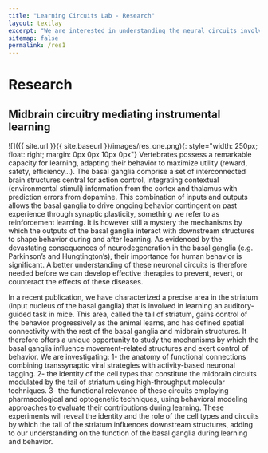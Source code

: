 ```yaml
---
title: "Learning Circuits Lab - Research"
layout: textlay
excerpt: "We are interested in understanding the neural circuits involved in learning."
sitemap: false
permalink: /res1
---
```

# Research

## Midbrain circuitry mediating instrumental learning
![]({{ site.url }}{{ site.baseurl }}/images/res_one.png){: style="width: 250px; float: right; margin: 0px 0px 10px 0px"}
Vertebrates possess a remarkable capacity for learning, adapting their behavior to maximize utility (reward, safety, efficiency…). The basal ganglia comprise a set of interconnected brain structures central for action control, integrating contextual (environmental stimuli) information from the cortex and thalamus with prediction errors from dopamine. This combination of inputs and outputs allows the basal ganglia to drive ongoing behavior contingent on past experience through synaptic plasticity, something we refer to as reinforcement learning. It is however still a mystery the mechanisms by which the outputs of the basal ganglia interact with downstream structures to shape behavior during and after learning. As evidenced by the devastating consequences of neurodegeneration in the basal ganglia (e.g. Parkinson’s and Hungtington’s), their importance for human behavior is significant. A better understanding of these neuronal circuits is therefore needed before we can develop effective therapies to prevent, revert, or counteract the effects of these diseases.

In a recent publication, we have characterized a precise area in the striatum (input nucleus of the basal ganglia) that is involved in learning an auditory-guided task in mice. This area, called the tail of striatum, gains control of the behavior progressively as the animal learns, and has defined spatial connectivity with the rest of the basal ganglia and midbrain structures. It therefore offers a unique opportunity to study the mechanisms by which the basal ganglia influence movement-related structures and exert control of behavior. We are investigating:
 1- the anatomy of functional connections combining transsynaptic viral strategies with activity-based neuronal tagging.
 2- the identity of the cell types that constitute the midbrain circuits modulated by the tail of striatum using high-throughput molecular techniques.
 3- the functional relevance of these circuits employing pharmacological and optogenetic techniques, using behavioral modeling approaches to evaluate their contributions during learning.
These experiments will reveal the identity and the role of the cell types and circuits by which the tail of the striatum influences downstream structures, adding to our understanding on the function of the basal ganglia during learning and behavior.
